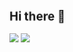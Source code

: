 ## Hi there 👋
<img src="https://capsule-render.vercel.app/api?type=waving&color=000080&height=150&section=header&text=안녕하세요" />
<img src="https://capsule-render.vercel.app/api?type=waving&color=000080&height=150&section=footer&text=안녕하세요" />
